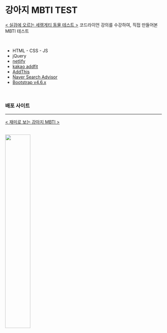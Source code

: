 # 강아지 MBTI TEST

[< 실검에 오르는 세렝게티 동물 테스트 >](https://www.codelion.net/catalog/Q291cnNlTm9kZTpqbW9r) 코드라이언 강의를 수강하여, 직접 만들어본 MBTI 테스트

<br>

- HTML - CSS - JS
- jQuery
- [netlify](https://www.netlify.com/)
- [kakao addfit](https://adfit.kakao.com/info)
- [AddThis](https://www.addthis.com/)
- [Naver Search Advisor](https://searchadvisor.naver.com/)
- [Bootstrap v4.6.x](https://getbootstrap.com/)

<br>

### 배포 사이트
---

[< 재미로 보는 강아지 MBTI >](https://dog-mbti-dmaolon.netlify.app/)

<br>

<img src = "https://user-images.githubusercontent.com/73464584/174506679-8579252e-91d2-47a2-a944-32c8c2745408.gif" width = "40%" height = "40%">

